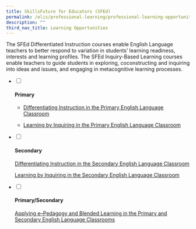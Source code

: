 ```yaml
---
title: SkillsFuture for Educators (SFEd)
permalink: /elis/professional-learning/professional-learning-opportunities/skillsfuture-for-educators-sfed/
description: ""
third_nav_title: Learning Opportunities
---
```

The SFEd Differentiated Instruction courses enable English Language teachers to better respond to variation in students’ learning readiness, interests and learning profiles. The SFEd Inquiry-Based Learning courses enable teachers to guide students in exploring, coconstructing and inquiring into ideas and issues, and engaging in metacognitive learning processes.

<ul class="jekyllcodex_accordion">
  <li>
    <input type="checkbox" id="accordion1">
    <label for="accordion1"><h4>Primary</h4></label>
    <div>
      <ul><li><p><a href="/elis/professional-learning/professional-learning-opportunities/primary/differentiating-instruction/">Differentiating Instruction in the Primary English Language Classroom</a></p></li>
		<li><p><a href="/elis/professional-learning/professional-learning-opportunities/primary/learning-by-inquiring/">Learning by Inquiring in the Primary English Language Classroom </a></p></li></ul>
    </div>
	</li>  
	<li>
    <input type="checkbox" id="accordion2">
    <label for="accordion2"><h4>Secondary</h4></label>
    <div>
      <p><a href="https://staging.d1wti0p44mqune.amplifyapp.com/elis/professional-learning/professional-learning-opportunities/secondary/differentiate-instruction/">Differentiating Instruction in the Secondary English Language Classroom</a></p>
		<p><a href="https://staging.d1wti0p44mqune.amplifyapp.com/elis/professional-learning/professional-learning-opportunities/secondary/learning-by-inquiring/">Learning by Inquiring in the Secondary English Language Classroom</a></p>
    </div>
	</li>  
	<li>
    <input type="checkbox" id="accordion3">
    <label for="accordion3"><h4>Primary/Secondary</h4></label>
    <div>
      <p><a href="https://staging.d1wti0p44mqune.amplifyapp.com/elis/professional-learning/professional-learning-opportunities/primary-secondary/applying-epedagogy">Applying e–Pedagogy and Blended Learning in the Primary and Secondary English Language Classrooms</a></p>
    </div>
	</li>  
</ul>